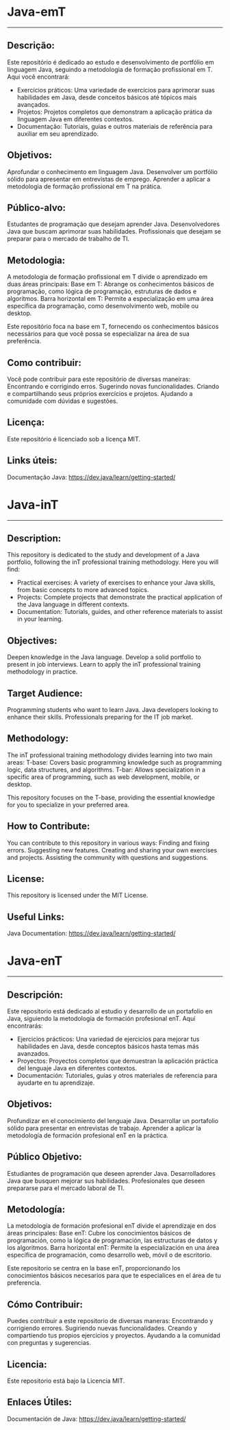 # Java-emT
---
## Descrição:

Este repositório é dedicado ao estudo e desenvolvimento de portfólio em linguagem Java, seguindo a metodologia de formação profissional em T. Aqui você encontrará:

- Exercícios práticos: Uma variedade de exercícios para aprimorar suas habilidades em Java, desde conceitos básicos até tópicos mais avançados.
- Projetos: Projetos completos que demonstram a aplicação prática da linguagem Java em diferentes contextos.
- Documentação: Tutoriais, guias e outros materiais de referência para auxiliar em seu aprendizado.

## Objetivos:

Aprofundar o conhecimento em linguagem Java.
Desenvolver um portfólio sólido para apresentar em entrevistas de emprego.
Aprender a aplicar a metodologia de formação profissional em T na prática.

## Público-alvo:
Estudantes de programação que desejam aprender Java.
Desenvolvedores Java que buscam aprimorar suas habilidades.
Profissionais que desejam se preparar para o mercado de trabalho de TI.

## Metodologia:

A metodologia de formação profissional em T divide o aprendizado em duas áreas principais:
Base em T: Abrange os conhecimentos básicos de programação, como lógica de programação, estruturas de dados e algoritmos.
Barra horizontal em T: Permite a especialização em uma área específica da programação, como desenvolvimento web, mobile ou desktop.

Este repositório foca na base em T, fornecendo os conhecimentos básicos necessários para que você possa se especializar na área de sua preferência.

## Como contribuir:

Você pode contribuir para este repositório de diversas maneiras:
Encontrando e corrigindo erros.
Sugerindo novas funcionalidades.
Criando e compartilhando seus próprios exercícios e projetos.
Ajudando a comunidade com dúvidas e sugestões.

## Licença:
Este repositório é licenciado sob a licença MIT.

## Links úteis:
Documentação Java: https://dev.java/learn/getting-started/

# Java-inT
---
## Description:

This repository is dedicated to the study and development of a Java portfolio, following the inT professional training methodology. Here you will find:

- Practical exercises: A variety of exercises to enhance your Java skills, from basic concepts to more advanced topics.
- Projects: Complete projects that demonstrate the practical application of the Java language in different contexts.
- Documentation: Tutorials, guides, and other reference materials to assist in your learning.

## Objectives:

Deepen knowledge in the Java language.
Develop a solid portfolio to present in job interviews.
Learn to apply the inT professional training methodology in practice.

## Target Audience:
Programming students who want to learn Java.
Java developers looking to enhance their skills.
Professionals preparing for the IT job market.

## Methodology:

The inT professional training methodology divides learning into two main areas:
T-base: Covers basic programming knowledge such as programming logic, data structures, and algorithms.
T-bar: Allows specialization in a specific area of programming, such as web development, mobile, or desktop.

This repository focuses on the T-base, providing the essential knowledge for you to specialize in your preferred area.

## How to Contribute:

You can contribute to this repository in various ways:
Finding and fixing errors.
Suggesting new features.
Creating and sharing your own exercises and projects.
Assisting the community with questions and suggestions.

## License:
This repository is licensed under the MIT License.

## Useful Links:
Java Documentation: https://dev.java/learn/getting-started/

# Java-enT
---
## Descripción:

Este repositorio está dedicado al estudio y desarrollo de un portafolio en Java, siguiendo la metodología de formación profesional enT. Aquí encontrarás:

- Ejercicios prácticos: Una variedad de ejercicios para mejorar tus habilidades en Java, desde conceptos básicos hasta temas más avanzados.
- Proyectos: Proyectos completos que demuestran la aplicación práctica del lenguaje Java en diferentes contextos.
- Documentación: Tutoriales, guías y otros materiales de referencia para ayudarte en tu aprendizaje.

## Objetivos:

Profundizar en el conocimiento del lenguaje Java.
Desarrollar un portafolio sólido para presentar en entrevistas de trabajo.
Aprender a aplicar la metodología de formación profesional enT en la práctica.

## Público Objetivo:
Estudiantes de programación que deseen aprender Java.
Desarrolladores Java que busquen mejorar sus habilidades.
Profesionales que deseen prepararse para el mercado laboral de TI.

## Metodología:

La metodología de formación profesional enT divide el aprendizaje en dos áreas principales:
Base enT: Cubre los conocimientos básicos de programación, como la lógica de programación, las estructuras de datos y los algoritmos.
Barra horizontal enT: Permite la especialización en una área específica de programación, como desarrollo web, móvil o de escritorio.

Este repositorio se centra en la base enT, proporcionando los conocimientos básicos necesarios para que te especialices en el área de tu preferencia.

## Cómo Contribuir:

Puedes contribuir a este repositorio de diversas maneras:
Encontrando y corrigiendo errores.
Sugiriendo nuevas funcionalidades.
Creando y compartiendo tus propios ejercicios y proyectos.
Ayudando a la comunidad con preguntas y sugerencias.

## Licencia:
Este repositorio está bajo la Licencia MIT.

## Enlaces Útiles:
Documentación de Java: https://dev.java/learn/getting-started/
